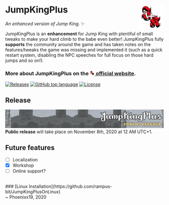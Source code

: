 # JumpKingPlus <img href="https://phoenixx19.github.io/JumpKingPlus" src ="https://raw.githubusercontent.com/Phoenixx19/JumpKingPlus/www/images/jkpluslogo.png" width="80px" alt="jkplus logo" align ="right">
*An enhanced version of Jump King.* :sparkles:

JumpKingPlus is an **enhancement** for Jump King with plentiful of small tweaks to make your hard climb to the babe even better! JumpKingPlus fully **supports** the community around the game <!--  more --> and has taken notes on the features/tweaks the game was missing and implemented it (such as a quick restart system, disabling the NPC speeches for full focus on those hard jumps and so on!).

### More about JumpKingPlus on the [<img src="https://raw.githubusercontent.com/Phoenixx19/JumpKingPlus/www/images/jkpluslogo.png" height="15"/> official website](https://phoenixx19.github.io/JumpKingPlus/about).

[![Releases](https://flat.badgen.net/github/releases/Phoenixx19/JumpKingPlus)](https://github.com/Phoenixx19/JumpKingPlus/releases)
[![GitHub top language](https://img.shields.io/github/languages/top/Phoenixx19/JumpKingPlus?style=flat-square)](https://github.com/Phoenixx19/JumpKingPlus/search?l=c%23)
[![License](https://flat.badgen.net/github/license/Phoenixx19/JumpKingPlus)](https://github.com/Phoenixx19/JumpKingPlus/blob/master/LICENSE)
## Release

![Public Release](https://github.com/Phoenixx19/JumpKingPlus/blob/www/images/BannerRelease.png)
**Public release** will take place on November 8th, 2020 at 12 AM UTC+1.

## Future features
- [ ] Localization
- [x] Workshop
- [ ] Online support?
<br>
### [Linux Installation](https://github.com/rampus-bit/JumpKingPlusOnLinux)

<br>
~ Phoenixx19, 2020
